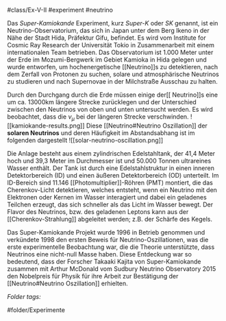 #class/Ex-V-II #experiment #neutrino 

Das *Super-Kamiokande* Experiment, kurz *Super-K* oder *SK* genannt, ist ein Neutrino-Observatorium, das sich in Japan unter dem Berg Ikeno in der Nähe der Stadt Hida, Präfektur Gifu, befindet. Es wird vom Institute for Cosmic Ray Research der Universität Tokio in Zusammenarbeit mit einem internationalen Team betrieben. Das Observatorium ist 1.000 Meter unter der Erde im Mozumi-Bergwerk im Gebiet Kamioka in Hida gelegen und wurde entworfen, um hochenergetische [[Neutrino]]s zu detektieren, nach dem Zerfall von Protonen zu suchen, solare und atmosphärische Neutrinos zu studieren und nach Supernovae in der Milchstraße Ausschau zu halten​​.

Durch den Durchgang durch die Erde müssen einige der[[ Neutrino]]s eine um ca. 13000km längere Strecke zurücklegen und der Unterschied zwischen den Neutrinos von oben und unten untersucht werden. Es wird beobachtet, dass die $\nu_{\mu}$ bei der längeren Strecke verschwinden.
![[kamiokande-results.png]]
Diese [[Neutrino#Neutrino Oszillation]] der **solaren Neutrinos** und deren Häufigkeit im Abstandsabhang ist im folgenden dargestellt
![[solar-neutrino-oscillation.png]]

Die Anlage besteht aus einem zylindrischen Edelstahltank, der 41,4 Meter hoch und 39,3 Meter im Durchmesser ist und 50.000 Tonnen ultrareines Wasser enthält. Der Tank ist durch eine Edelstahlstruktur in einen inneren Detektorbereich (ID) und einen äußeren Detektorbereich (OD) unterteilt. Im ID-Bereich sind 11.146 [[Photomultiplier]]-Röhren (PMT) montiert, die das Cherenkov-Licht detektieren, welches entsteht, wenn ein Neutrino mit den Elektronen oder Kernen im Wasser interagiert und dabei ein geladenes Teilchen erzeugt, das sich schneller als das Licht im Wasser bewegt​. Der Flavor des Neutrinos, bzw. des geladenen Leptons kann aus der [[Cherenkov-Strahlung]] abgeleitet werden; z.B. der Schärfe des Kegels.

Das Super-Kamiokande Projekt wurde 1996 in Betrieb genommen und verkündete 1998 den ersten Beweis für Neutrino-Oszillationen, was die erste experimentelle Beobachtung war, die die Theorie unterstützte, dass Neutrinos eine nicht-null Masse haben. Diese Entdeckung war so bedeutend, dass der Forscher Takaaki Kajita von Super-Kamiokande zusammen mit Arthur McDonald vom Sudbury Neutrino Observatory 2015 den Nobelpreis für Physik für ihre Arbeit zur Bestätigung der [[Neutrino#Neutrino Oszillation]] erhielten​.



 *Folder tags:*

#folder/Experimente
